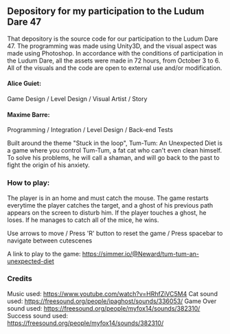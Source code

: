 ## Depository for my participation to the Ludum Dare 47

That depository is the source code for our participation to the Ludum Dare 47. The programming was made using Unity3D, and the visual aspect was made using Photoshop. In accordance with the conditions of participation in the Ludum Dare, all the assets were made in 72 hours, from October 3 to 6. All of the visuals and the code are open to external use and/or modification.

#### Alice Guiet:
Game Design / Level Design / Visual Artist / Story

#### Maxime Barre:
Programming / Integration / Level Design / Back-end Tests 

Built around the theme "Stuck in the loop", Tum-Tum: An Unexpected Diet is a game where you control Tum-Tum, a fat cat who can't even clean himself. To solve his problems, he will call a shaman, and will go back to the past to fight the origin of his anxiety.

### How to play:

The player is in an home and must catch the mouse. The game restarts everytime the player catches the target, and a ghost of his previous path appears on the screen to disturb him. If the player touches a ghost, he loses. If he manages to catch all of the mice, he wins.

Use arrows to move / Press 'R' button to reset the game / Press spacebar to navigate between cutescenes

A link to play to the game: https://simmer.io/@Neward/tum-tum-an-unexpected-diet

### Credits
Music used: https://www.youtube.com/watch?v=HRhfZiVC5M4
Cat sound used: https://freesound.org/people/ipaghost/sounds/336053/
Game Over sound used: https://freesound.org/people/myfox14/sounds/382310/
Success sound used: https://freesound.org/people/myfox14/sounds/382310/

